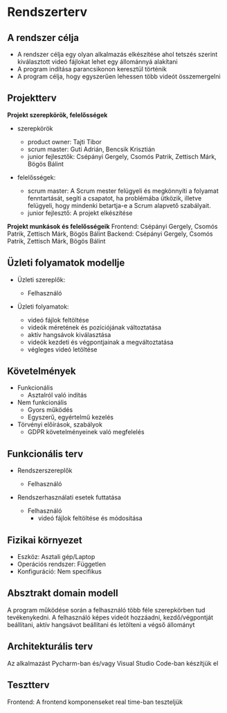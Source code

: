 # Rendszerterv

## A rendszer célja

- A rendszer célja egy olyan alkalmazás elkészítése ahol tetszés szerint kiválasztott videó fájlokat lehet egy állománnyá alakítani
- A program indítása parancsikonon keresztül történik
- A program célja, hogy egyszerűen lehessen több videót összemergelni

## Projektterv
**Projekt szerepkörök, felelősségek**
- szerepkörök
    - product owner: Tajti Tibor
    - scrum master: Guti Adrián, Bencsik Krisztián
    - junior fejlesztők: Csépányi Gergely, Csomós Patrik, Zettisch Márk, Bögös Bálint

- felelősségek: 
    - scrum master: A Scrum mester felügyeli és megkönnyíti a folyamat fenntartását, segíti a csapatot, ha problémába ütközik, illetve felügyeli, hogy mindenki betartja-e a Scrum alapvető szabályait.
    - junior fejlesztő: A projekt elkészítése

**Projekt munkások és felelősségeik** 
Frontend: Csépányi Gergely, Csomós Patrik, Zettisch Márk, Bögös Bálint
Backend: Csépányi Gergely, Csomós Patrik, Zettisch Márk, Bögös Bálint

## Üzleti folyamatok modellje
- Üzleti szereplők:
    - Felhasználó
    
- Üzleti folyamatok:
    - videó fájlok feltöltése
    - videók méretének és pozíciójának változtatása
    - aktív hangsávok kiválasztása
    - videók kezdeti és végpontjainak a megváltoztatása
    - végleges videó letöltése

## Követelmények
- Funkcionális
	- Asztalról való indítás
- Nem funkcionális
	- Gyors működés
	- Egyszerű, egyértelmű kezelés
- Törvényi előírások, szabályok
	- GDPR követelményeinek való megfelelés

## Funkcionális terv
- Rendszerszereplők
	- Felhasználó

- Rendszerhasználati esetek futtatása
	- Felhasználó
		- videó fájlok feltöltése és módosítása

## Fizikai környezet
- Eszköz: Asztali gép/Laptop 
- Operációs rendszer: Független
- Konfiguráció: Nem specifikus

## Absztrakt domain modell
A program működése során a felhasználó több féle szerepkörben tud tevékenykedni. A felhasználó képes videót hozzáadni, kezdő/végpontját beállítani, aktív hangsávot beállítani és letölteni a végső állományt

## Architekturális terv
Az alkalmazást Pycharm-ban és/vagy Visual Studio Code-ban készítjük el

## Tesztterv
Frontend: A frontend komponenseket real time-ban teszteljük


